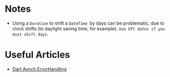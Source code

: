 # Notes
- Using a `Duration` to shift a `DateTime `by days can be problematic, due to clock shifts (to daylight saving time, for example). `Use UTC dates if you must shift days`.


# Useful Articles 
- [Dart Aynch ErrorHandling](https://www.dartlang.org/guides/libraries/futures-error-handling)
